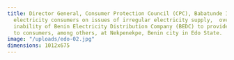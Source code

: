 ```yaml
---
title: Director General, Consumer Protection Council (CPC), Babatunde Irukera, addressing
  electricity consumers on issues of irregular electricity supply,  over billing,
  inability of Benin Electricity Distribution Company (BEDC) to provide prepaid meters
  to consumers, among others, at Nekpenekpe, Benin city in Edo State.
image: "/uploads/edo-02.jpg"
dimensions: 1012x675
---
```


